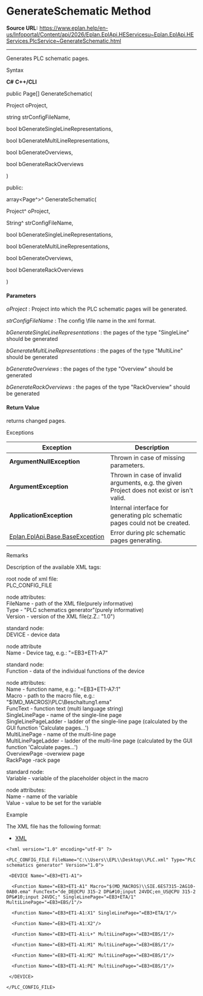 # GenerateSchematic Method

**Source URL:** https://www.eplan.help/en-us/Infoportal/Content/api/2026/Eplan.EplApi.HEServicesu~Eplan.EplApi.HEServices.PlcService~GenerateSchematic.html

---

Generates PLC schematic pages.

Syntax

**C#**
**C++/CLI**


public Page[] GenerateSchematic( 

   Project oProject,

   string strConfigFileName,

   bool bGenerateSingleLineRepresentations,

   bool bGenerateMultiLineRepresentations,

   bool bGenerateOverviews,

   bool bGenerateRackOverviews

)

public:

array<Page^>^ GenerateSchematic( 

   Project^ oProject,

   String^ strConfigFileName,

   bool bGenerateSingleLineRepresentations,

   bool bGenerateMultiLineRepresentations,

   bool bGenerateOverviews,

   bool bGenerateRackOverviews

)


#### Parameters

*oProject*
:   Project into which the PLC schematic pages will be generated.

*strConfigFileName*
:   The config \file name in the xml format.

*bGenerateSingleLineRepresentations*
:   the pages of the type "SingleLine" should be generated

*bGenerateMultiLineRepresentations*
:   the pages of the type "MultiLine" should be generated

*bGenerateOverviews*
:   the pages of the type "Overview" should be generated

*bGenerateRackOverviews*
:   the pages of the type "RackOverview" should be generated

#### Return Value

returns changed pages.

Exceptions

| Exception | Description |
| --- | --- |
| **ArgumentNullException** | Thrown in case of missing parameters. |
| **ArgumentException** | Thrown in case of invalid arguments, e.g. the given Project does not exist or isn't valid. |
| **ApplicationException** | Internal interface for generating plc schematic pages could not be created. |
| [Eplan.EplApi.Base.BaseException](Eplan.EplApi.Baseu~Eplan.EplApi.Base.BaseException.html) | Error during plc schematic pages generating. |

Remarks

Description of the available XML tags:

root node of xml file:  
PLC\_CONFIG\_FILE

node attributes:  
FileName - path of the XML file(purely informative)  
Type - "PLC schematics generator"(purely informative)  
Version - version of the XML file(z.Z.: "1.0")

standard node:  
DEVICE - device data

node attribute  
Name - Device tag, e.g.: "=EB3+ET1-A7"

standard node:  
Function - data of the individual functions of the device

node attributes:  
Name - function name, e.g.: "=EB3+ET1-A7:1"  
Macro - path to the macro file, e.g.: "$(MD\_MACROS)\\PLC\\Beschaltung1.ema"  
FuncText - function text (multi language string)  
SingleLinePage - name of the single-line page  
SingleLinePageLadder - ladder of the single-line page (calculated by the GUI function 'Calculate pages...')  
MultiLinePage - name of the multi-line page  
MultiLinePageLadder - ladder of the multi-line page (calculated by the GUI function 'Calculate pages...')  
OverviewPage -overwiew page  
RackPage -rack page

standard node:  
Variable - variable of the placeholder object in the macro

node attributes:  
Name - name of the variable  
Value - value to be set for the variable

Example

The XML file has the following format:

- [XML](#i-tab-content-1d838eba-07f6-4532-9577-5d9b7ebdabbe)

```
<?xml version="1.0" encoding="utf-8" ?>

<PLC_CONFIG_FILE FileName="C:\\Users\\EPL\\Desktop\\PLC.xml" Type="PLC schematics generator" Version="1.0">

 <DEVICE Name="=EB3+ET1-A1">

  <Function Name="=EB3+ET1-A1" Macro="$(MD_MACROS)\\SIE.6ES7315-2AG10-0AB0.ema" FuncText="de_DE@CPU 315-2 DP&#10;input 24VDC;en_US@CPU 315-2 DP&#10;input 24VDC;" SingleLinePage="=EB3+ETA/1" MultiLinePage="=EB3+EBS/1"/>

  <Function Name="=EB3+ET1-A1:X1" SingleLinePage="=EB3+ETA/1"/>

  <Function Name="=EB3+ET1-A1:X2"/>

  <Function Name="=EB3+ET1-A1:L+" MultiLinePage="=EB3+EBS/1"/>

  <Function Name="=EB3+ET1-A1:M1" MultiLinePage="=EB3+EBS/1"/>

  <Function Name="=EB3+ET1-A1:M2" MultiLinePage="=EB3+EBS/1"/>

  <Function Name="=EB3+ET1-A1:PE" MultiLinePage="=EB3+EBS/1"/>

 </DEVICE>

</PLC_CONFIG_FILE>
```
